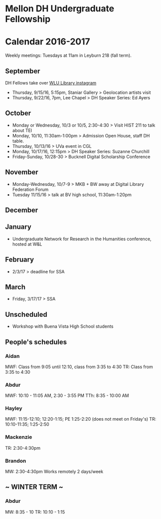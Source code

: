 # Mellon DH Undergraduate Fellowship
# Calendar 2016-2017

Weekly meetings: Tuesdays at 11am in Leyburn 218 (fall term).


## September
DH Fellows take over [WLU Library instagram](https://www.instagram.com/wlulibrary/)

* Thursday, 9/15/16, 5:15pm, Staniar Gallery > Geolocation artists visit 
* Thursday, 9/22/16, 7pm, Lee Chapel > DH Speaker Series: Ed Ayers

## October
* Monday or Wednesday, 10/3 or 10/5, 2:30-4:30 > Visit HIST 211 to talk about TEI
* Monday, 10/10, 11:30am-1:00pm > Admission Open House, staff DH table.
* Thursday, 10/13/16 > UVa event in CGL
* Monday, 10/17/16, 12:15pm > DH Speaker Series: Suzanne Churchill 
* Friday-Sunday, 10/28-30 > Bucknell Digital Scholarship Conference

## November
* Monday-Wednesday, 10/7-9 > MKB + BW away at Digital Library Federation Forum
* Tuesday 11/15/16 > talk at BV high school, 11:30am-1:20pm

## December

## January
* Undergraduate Network for Research in the Humanities conference, hosted at W&L

## February
* 2/3/17 > deadline for SSA 

## March
* Friday, 3/17/17 > SSA 

## Unscheduled
* Workshop with Buena Vista High School students 


## People's schedules
### Aidan
MWF: Class from 9:05 until 12:10, class from 3:35 to 4:30
TR: Class from 3:35 to 4:30

### Abdur
MWF: 10:10 - 11:05 AM, 2:30 - 3:55 PM
TTh: 8:35 - 10:00 AM

### Hayley
MWF: 11:15-12:10; 12:20-1:15; PE 1:25-2:20 (does not meet on Friday's)
TR: 10:10-11:35; 1:25-2:50 

### Mackenzie
TR: 2:30-4:30pm

### Brandon
MW: 2:30-4:30pm
Works remotely 2 days/week

## ~ WINTER TERM ~
### Abdur
MW: 8:35 - 10
TR: 10:10 - 1:15
